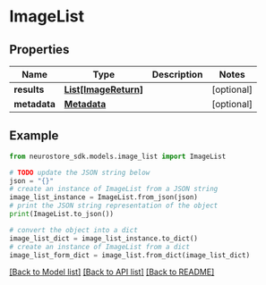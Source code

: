 # ImageList


## Properties

Name | Type | Description | Notes
------------ | ------------- | ------------- | -------------
**results** | [**List[ImageReturn]**](ImageReturn.md) |  | [optional] 
**metadata** | [**Metadata**](Metadata.md) |  | [optional] 

## Example

```python
from neurostore_sdk.models.image_list import ImageList

# TODO update the JSON string below
json = "{}"
# create an instance of ImageList from a JSON string
image_list_instance = ImageList.from_json(json)
# print the JSON string representation of the object
print(ImageList.to_json())

# convert the object into a dict
image_list_dict = image_list_instance.to_dict()
# create an instance of ImageList from a dict
image_list_form_dict = image_list.from_dict(image_list_dict)
```
[[Back to Model list]](../README.md#documentation-for-models) [[Back to API list]](../README.md#documentation-for-api-endpoints) [[Back to README]](../README.md)


